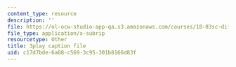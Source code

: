 ```yaml
---
content_type: resource
description: ''
file: https://ol-ocw-studio-app-qa.s3.amazonaws.com/courses/18-03sc-differential-equations-fall-2011/c17d7bde6a08c5693c95301b8166d83f_EQJBp6Ym-6A.srt
file_type: application/x-subrip
resourcetype: Other
title: 3play caption file
uid: c17d7bde-6a08-c569-3c95-301b8166d83f
---
```

